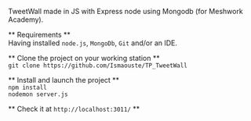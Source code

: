 TweetWall made in JS with Express node using Mongodb (for Meshwork Academy).  

** Requirements **  
Having installed `node.js`, `MongoDb`, `Git` and/or an IDE.

** Clone the project on your working station **  
`git clone https://github.com/Ismaouste/TP_TweetWall`

** Install and launch the project **  
`npm install`  
`nodemon server.js`

** Check it at `http://localhost:3011/` **
